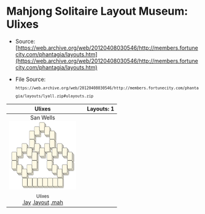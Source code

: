 # Mahjong Solitaire Layout Museum: Ulixes
* Source: [https://web.archive.org/web/20120408030546/http://members.fortunecity.com/phantagia/layouts.htm](https://web.archive.org/web/20120408030546/http://members.fortunecity.com/phantagia/layouts.htm)

* File Source:  
<sub>```https://web.archive.org/web/20120408030546/http://members.fortunecity.com/phantagia/layouts/lyall.zip#ulayouts.zip```</sub>


|Ulixes||Layouts: 1|
|:--:|:--:|:--:|
|San Wells<br><img src="./san_wells.svg" height="180" width="175"><br> <sub>Ulixes</sub> <br>[.lay](./san_wells.lay)  [.layout](./san_wells.layout)  [.mah](./san_wells.mah) |